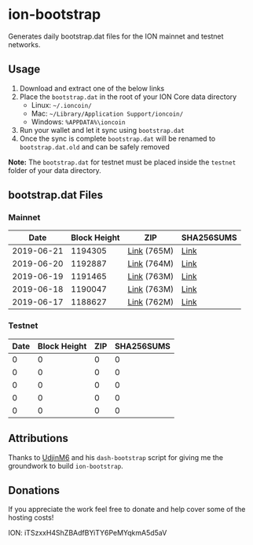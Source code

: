 # ion-bootstrap

Generates daily bootstrap.dat files for the ION mainnet and testnet networks.

## Usage

1. Download and extract one of the below links
2. Place the `bootstrap.dat` in the root of your ION Core data directory
    - Linux: `~/.ioncoin/`
    - Mac: `~/Library/Application Support/ioncoin/`
    - Windows: `%APPDATA%\ioncoin`
3. Run your wallet and let it sync using `bootstrap.dat`
4. Once the sync is complete `bootstrap.dat` will be renamed to `bootstrap.dat.old` and can be safely removed

**Note:** The `bootstrap.dat` for testnet must be placed inside the `testnet` folder of your data directory.

## bootstrap.dat Files

### Mainnet

|    Date    | Block Height | ZIP | SHA256SUMS |
| ---------- | ------------ | --- | ---------- |
| 2019-06-21 | 1194305 | [Link](https://s3-ap-southeast-2.amazonaws.com/ion-bootstrap/mainnet/2019-06-21/bootstrap.dat.zip) (765M) | [Link](https://s3-ap-southeast-2.amazonaws.com/ion-bootstrap/mainnet/2019-06-21/SHA256SUMS) |
| 2019-06-20 | 1192887 | [Link](https://s3-ap-southeast-2.amazonaws.com/ion-bootstrap/mainnet/2019-06-20/bootstrap.dat.zip) (764M) | [Link](https://s3-ap-southeast-2.amazonaws.com/ion-bootstrap/mainnet/2019-06-20/SHA256SUMS) |
| 2019-06-19 | 1191465 | [Link](https://s3-ap-southeast-2.amazonaws.com/ion-bootstrap/mainnet/2019-06-19/bootstrap.dat.zip) (763M) | [Link](https://s3-ap-southeast-2.amazonaws.com/ion-bootstrap/mainnet/2019-06-19/SHA256SUMS) |
| 2019-06-18 | 1190047 | [Link](https://s3-ap-southeast-2.amazonaws.com/ion-bootstrap/mainnet/2019-06-18/bootstrap.dat.zip) (763M) | [Link](https://s3-ap-southeast-2.amazonaws.com/ion-bootstrap/mainnet/2019-06-18/SHA256SUMS) |
| 2019-06-17 | 1188627 | [Link](https://s3-ap-southeast-2.amazonaws.com/ion-bootstrap/mainnet/2019-06-17/bootstrap.dat.zip) (762M) | [Link](https://s3-ap-southeast-2.amazonaws.com/ion-bootstrap/mainnet/2019-06-17/SHA256SUMS) |

### Testnet

|    Date    | Block Height | ZIP | SHA256SUMS |
| ---------- | ------------ | --- | ---------- |
| 0 | 0 | 0 | 0 |
| 0 | 0 | 0 | 0 |
| 0 | 0 | 0 | 0 |
| 0 | 0 | 0 | 0 |
| 0 | 0 | 0 | 0 |

## Attributions

Thanks to [UdjinM6](https://github.com/UdjinM6) and his `dash-bootstrap` script
for giving me the groundwork to build `ion-bootstrap`.

## Donations

If you appreciate the work feel free to donate and help cover some of the
hosting costs!

ION: iTSzxxH4ShZBAdfBYiTY6PeMYqkmA5d5aV
